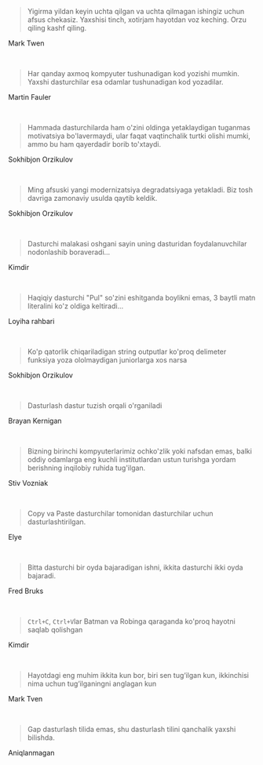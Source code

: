 > Yigirma yildan keyin uchta qilgan va uchta qilmagan ishingiz uchun afsus chekasiz. Yaxshisi tinch, xotirjam hayotdan voz keching. Orzu qiling kashf qiling.

Mark Twen

<br />

> Har qanday axmoq kompyuter tushunadigan kod yozishi mumkin. Yaxshi dasturchilar esa odamlar tushunadigan kod yozadilar.

Martin Fauler

<br />

> Hammada dasturchilarda ham o'zini oldinga yetaklaydigan tuganmas motivatsiya bo'lavermaydi, ular faqat vaqtinchalik turtki olishi mumki, ammo bu ham qayerdadir borib to'xtaydi.

Sokhibjon Orzikulov

<br />

> Ming afsuski yangi modernizatsiya degradatsiyaga yetakladi. Biz tosh davriga zamonaviy usulda qaytib keldik.

Sokhibjon Orzikulov

<br />

> Dasturchi malakasi oshgani sayin uning dasturidan foydalanuvchilar nodonlashib boraveradi...

Kimdir

<br />

> Haqiqiy dasturchi "Pul" so'zini eshitganda boylikni emas, 3 baytli matn literalini ko'z oldiga keltiradi...

Loyiha rahbari

<br />

> Ko'p qatorlik chiqariladigan string outputlar ko'proq delimeter funksiya yoza ololmaydigan juniorlarga xos narsa

Sokhibjon Orzikulov

<br />

> Dasturlash dastur tuzish orqali o'rganiladi

Brayan Kernigan

<br />

> Bizning birinchi kompyuterlarimiz ochko'zlik yoki nafsdan emas, balki oddiy odamlarga eng kuchli institutlardan ustun turishga yordam berishning inqilobiy ruhida tug'ilgan.

Stiv Vozniak

<br />

> Copy va Paste dasturchilar tomonidan dasturchilar uchun dasturlashtirilgan.

Elye

<br />

> Bitta dasturchi bir oyda bajaradigan ishni, ikkita dasturchi ikki oyda bajaradi.

Fred Bruks

<br />

> `Ctrl+C`, `Ctrl+V`lar Batman va Robinga qaraganda ko'proq hayotni saqlab qolishgan

Kimdir

<br />

> Hayotdagi eng muhim ikkita kun bor, biri sen tug‘ilgan kun, ikkinchisi nima uchun tug‘ilganingni anglagan kun

Mark Tven

<br />

> Gap dasturlash tilida emas, shu dasturlash tilini qanchalik yaxshi bilishda.

Aniqlanmagan

<br />
